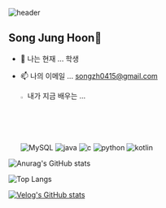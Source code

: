 ![header](https://capsule-render.vercel.app/api?type=wave&color=auto&height=300&section=header&text=capsule%20render&fontSize=90)
## Song Jung Hoon👋

- 🔭 나는 현재 ... 학생
- 📫 나의 이메일 ... songzh0415@gmail.com


  <summary>
    <img src="https://raw.githubusercontent.com/Tarikul-Islam-Anik/Animated-Fluent-Emojis/master/Emojis/Hand%20gestures/Eyes.png" alt="Eyes" width="2%" /> 내가 지금 배우는 ... 
  </summary>
     
    
  ![MySQL](https://img.shields.io/badge/mysql-%2300f.svg?style=for-the-badge&logo=mysql&logoColor=white) ![java](https://img.shields.io/badge/Java-ED8B00?style=for-the-badge&logo=openjdk&logoColor=white) ![c](https://img.shields.io/badge/C-00599C?style=for-the-badge&logo=c&logoColor=white) ![python](https://img.shields.io/badge/Python-14354C?style=for-the-badge&logo=python&logoColor=white) ![kotlin](https://img.shields.io/badge/Kotlin-0095D5?&style=for-the-badge&logo=kotlin&logoColor=white) 
  
  



![Anurag's GitHub stats](https://github-readme-stats.vercel.app/api?username=SongsBy&hide=contribs,prs&show_icons=true&theme=highcontrast)




![Top Langs](https://github-readme-stats.vercel.app/api/top-langs/?username=SongsBy&layout=compact&theme=highcontrast)


[![Velog's GitHub stats](https://velog-readme-stats.vercel.app/api?name=songcoding)](https://velog.io/@songcoding/posts)

